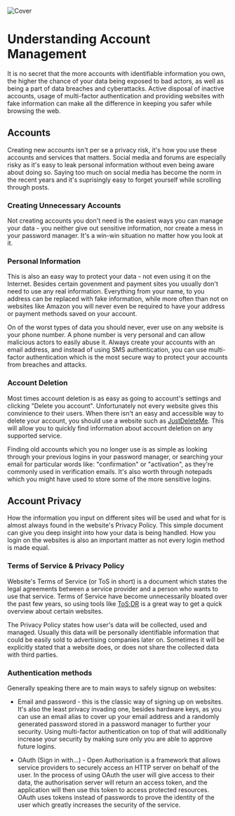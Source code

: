 ![Cover](/assets/covers/account-management.png)

# Understanding Account Management
It is no secret that the more accounts with identifiable information you own, the higher the chance of your data being exposed to bad actors, as well as being a part of data breaches and cyberattacks. Active disposal of inactive accounts, usage of multi-factor authentication and providing websites with fake information can make all the difference in keeping you safer while browsing the web.

## Accounts
Creating new accounts isn't per se a privacy risk, it's how you use these accounts and services that matters. Social media and forums are especially risky as it's easy to leak personal information without even being aware about doing so. Saying too much on social media has become the norm in the recent years and it's suprisingly easy to forget yourself while scrolling through posts.

### Creating Unnecessary Accounts
Not creating accounts you don't need is the easiest ways you can manage your data - you neither give out sensitive information, nor create a mess in your password manager. It's a win-win situation no matter how you look at it.

### Personal Information
This is also an easy way to protect your data - not even using it on the Internet. Besides certain govenment and payment sites you usually don't need to use any real information. Everything from your name, to you address can be replaced with fake information, while more often than not on websites like Amazon you will never even be required to have your address or payment methods saved on your account.

On of the worst types of data you should never, ever use on any website is your phone number. A phone number is very personal and can allow malicious actors to easily abuse it. Always create your accounts with an email address, and instead of using SMS authentication, you can use multi-factor authentication which is the most secure way to protect your accounts from breaches and attacks.

### Account Deletion
Most times account deletion is as easy as going to account's settings and clicking "Delete you account". Unfortunately not every website gives this convinience to their users. When there isn't an easy and accessible way to delete your account, you should use a website such as [JustDeleteMe](https://justdeleteme.xyz/). This will allow you to quickly find information about account deletion on any supported service.

Finding old accounts which you no longer use is as simple as looking through your previous logins in your password manager, or searching your email for particular words like: "confirmation" or "activation", as they're commonly used in verification emails. It's also worth through notepads which you might have used to store some of the more sensitive logins.

## Account Privacy
How the information you input on different sites will be used and what for is almost always found in the website's Privacy Policy. This simple document can give you deep insight into how your data is being handled. How you login on the websites is also an important matter as not every login method is made equal.  

### Terms of Service & Privacy Policy
Website's Terms of Service (or ToS in short) is a document which states the legal agreements between a service provider and a person who wants to use that service. Terms of Service have become unnecessarily bloated over the past few years, so using tools like [ToS;DR](https://tosdr.org/) is a great way to get a quick overview about certain websites.

The Privacy Policy states how user's data will be collected, used and managed. Usually this data will be personally identifiable information that could be easily sold to advertising companies later on. Sometimes it will be explicitly stated that a website does, or does not share the collected data with third parties.

### Authentication methods
Generally speaking there are to main ways to safely signup on websites:  

* Email and password - this is the classic way of signing up on websites. It's also the least privacy invading one, besides hardware keys, as you can use an email alias to cover up your email address and a randomly generated password stored in a password manager to further your security. Using multi-factor authentication on top of that will additionally increase your security by making sure only you are able to approve future logins.

* OAuth (Sign in with...) - Open Authorisation is a framework that allows service providers to securely access an HTTP server on behalf of the user. In the process of using OAuth the user will give access to their data, the authorisation server will return an access token, and the application will then use this token to access protected resources. OAuth uses tokens instead of passwords to prove the identity of the user which greatly increases the security of the service. 

